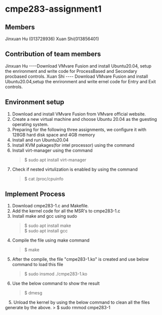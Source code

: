 # cmpe283-assignment1

## Members
Jinxuan Hu (013728936) Xuan Shi(013856401)

## Contribution of team members
Jinxuan Hu ----Download VMvare Fusion and install Ubuntu20.04, setup the enrironment and write code for ProcessBased and Secondary procbased controls.
Xuan Shi ---- Download VMvare Fusion and install Ubuntu20.04,setup the enrironment  and write ernel code for Entry and Exit controls.

## Environment setup
1. Download and install VMvare Fusion from VMvare official website.
2. Create a new virtual machine and choose Ubuntu 20.04 as the guesting operating system.
3. Preparing for the following three assignments, we configure it with 128GB hard disk space and 4GB memory
4. Install and run Ubuntu20.04 
5. Install KVM pakages(for intel processor) using the command
6. Install virt-manager using the command
	> $ sudo apt install virt-manager
8. Check if nested virtulization is enabled by using the command
	> $ cat /proc/cpuinfo

## Implement Process
1. Download cmpe283-1.c and Makefile.
2. Add the kernel code for all the MSR's to cmpe283-1.c
3. Install make and gcc using sudo 
	> $ sudo apt install make         
	> $ sudo apt install gcc
2. Compile the file using make command
	> $ make
3. After the compile, the file "cmpe283-1.ko" is created and use below command to load this file
	> $ sudo insmod ./cmpe283-1.ko
4. Use the below command to show the result
	> $ dmesg
  <image src = "">
  <image src = "">
  <image src = "">
5. Unload the kernel by using the below command to clean all the files generate by the above.
	> $ sudo rmmod cmpe283-1
